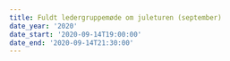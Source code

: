 ```yaml
---
title: Fuldt ledergruppemøde om juleturen (september)
date_year: '2020'
date_start: '2020-09-14T19:00:00'
date_end: '2020-09-14T21:30:00'
---
```


